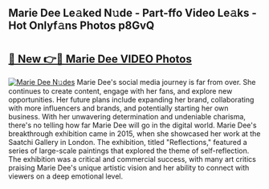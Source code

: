 ## Marie Dee Le𝚊ked N𝚞de - Part-ffo Video Le𝚊ks - Hot Onlyf𝚊ns Photos p8GvQ

# <h2><a href="http://ab38270.deff.icu/?id=Marie+Dee">🔗 New 👉🔴 Marie Dee VIDEO Photos</a></h2>

[![Marie Dee N𝚞des](https://i.imgur.com/rIISA9y.gif)](http://ab38270.deff.icu/?id=Marie+Dee)
Marie Dee's social media journey is far from over. She continues to create content, engage with her fans, and explore new opportunities. Her future plans include expanding her brand, collaborating with more influencers and brands, and potentially starting her own business. With her unwavering determination and undeniable charisma, there's no telling how far Marie Dee will go in the digital world. Marie Dee's breakthrough exhibition came in 2015, when she showcased her work at the Saatchi Gallery in London. The exhibition, titled "Reflections," featured a series of large-scale paintings that explored the theme of self-reflection. The exhibition was a critical and commercial success, with many art critics praising Marie Dee's unique artistic vision and her ability to connect with viewers on a deep emotional level.

